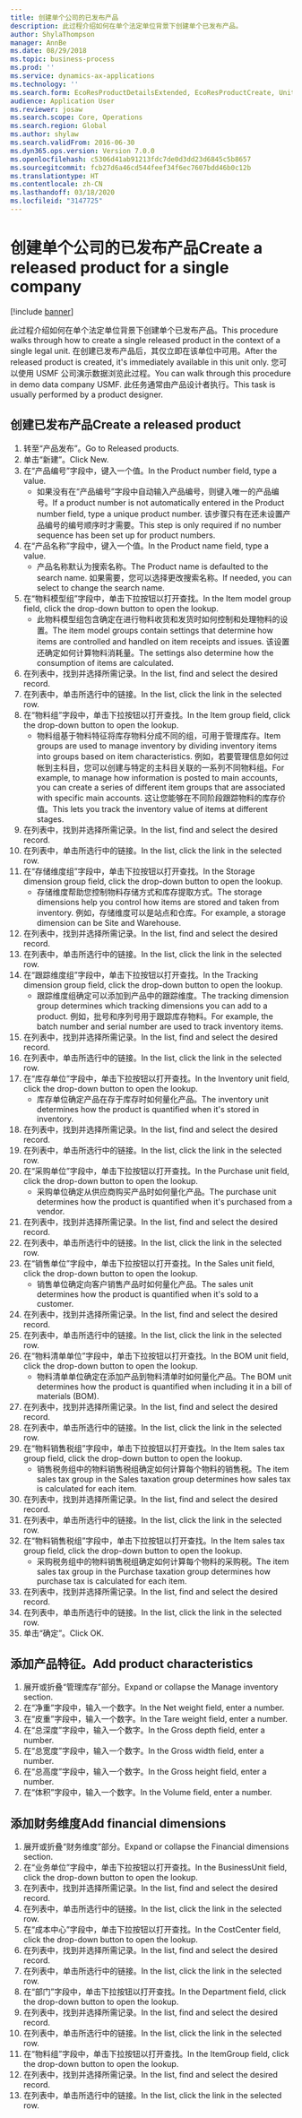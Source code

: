 ```yaml
---
title: 创建单个公司的已发布产品
description: 此过程介绍如何在单个法定单位背景下创建单个已发布产品。
author: ShylaThompson
manager: AnnBe
ms.date: 08/29/2018
ms.topic: business-process
ms.prod: ''
ms.service: dynamics-ax-applications
ms.technology: ''
ms.search.form: EcoResProductDetailsExtended, EcoResProductCreate, UnitOfMeasureLookup, DimensionLookup
audience: Application User
ms.reviewer: josaw
ms.search.scope: Core, Operations
ms.search.region: Global
ms.author: shylaw
ms.search.validFrom: 2016-06-30
ms.dyn365.ops.version: Version 7.0.0
ms.openlocfilehash: c5306d41ab91213fdc7de0d3dd23d6845c5b8657
ms.sourcegitcommit: fcb27d6a46cd544feef34f6ec7607bdd46b0c12b
ms.translationtype: HT
ms.contentlocale: zh-CN
ms.lasthandoff: 03/18/2020
ms.locfileid: "3147725"
---
```

# <a name="create-a-released-product-for-a-single-company"></a><span data-ttu-id="cf846-103">创建单个公司的已发布产品</span><span class="sxs-lookup"><span data-stu-id="cf846-103">Create a released product for a single company</span></span>

[!include [banner](../../includes/banner.md)]

<span data-ttu-id="cf846-104">此过程介绍如何在单个法定单位背景下创建单个已发布产品。</span><span class="sxs-lookup"><span data-stu-id="cf846-104">This procedure walks through how to create a single released product in the context of a single legal unit.</span></span> <span data-ttu-id="cf846-105">在创建已发布产品后，其仅立即在该单位中可用。</span><span class="sxs-lookup"><span data-stu-id="cf846-105">After the released product is created,  it's immediately available in this unit only.</span></span> <span data-ttu-id="cf846-106">您可以使用 USMF 公司演示数据浏览此过程。</span><span class="sxs-lookup"><span data-stu-id="cf846-106">You can walk through this procedure in demo data company USMF.</span></span> <span data-ttu-id="cf846-107">此任务通常由产品设计者执行。</span><span class="sxs-lookup"><span data-stu-id="cf846-107">This task is usually performed by a product designer.</span></span>


## <a name="create-a-released-product"></a><span data-ttu-id="cf846-108">创建已发布产品</span><span class="sxs-lookup"><span data-stu-id="cf846-108">Create a released product</span></span>
1. <span data-ttu-id="cf846-109">转至“产品发布”。</span><span class="sxs-lookup"><span data-stu-id="cf846-109">Go to Released products.</span></span>
2. <span data-ttu-id="cf846-110">单击“新建”。</span><span class="sxs-lookup"><span data-stu-id="cf846-110">Click New.</span></span>
3. <span data-ttu-id="cf846-111">在“产品编号”字段中，键入一个值。</span><span class="sxs-lookup"><span data-stu-id="cf846-111">In the Product number field, type a value.</span></span>
    * <span data-ttu-id="cf846-112">如果没有在“产品编号”字段中自动输入产品编号，则键入唯一的产品编号。</span><span class="sxs-lookup"><span data-stu-id="cf846-112">If a product number is not automatically entered in the Product number field, type a unique product number.</span></span> <span data-ttu-id="cf846-113">该步骤只有在还未设置产品编号的编号顺序时才需要。</span><span class="sxs-lookup"><span data-stu-id="cf846-113">This step is only  required if no number sequence has been set up for product numbers.</span></span>  
4. <span data-ttu-id="cf846-114">在“产品名称”字段中，键入一个值。</span><span class="sxs-lookup"><span data-stu-id="cf846-114">In the Product name field, type a value.</span></span>
    * <span data-ttu-id="cf846-115">产品名称默认为搜索名称。</span><span class="sxs-lookup"><span data-stu-id="cf846-115">The Product name is defaulted to the search name.</span></span> <span data-ttu-id="cf846-116">如果需要，您可以选择更改搜索名称。</span><span class="sxs-lookup"><span data-stu-id="cf846-116">If needed, you can select to change the search name.</span></span>  
5. <span data-ttu-id="cf846-117">在“物料模型组”字段中，单击下拉按钮以打开查找。</span><span class="sxs-lookup"><span data-stu-id="cf846-117">In the Item model group field, click the drop-down button to open the lookup.</span></span>
    * <span data-ttu-id="cf846-118">此物料模型组包含确定在进行物料收货和发货时如何控制和处理物料的设置。</span><span class="sxs-lookup"><span data-stu-id="cf846-118">The item model groups contain settings that determine how items are controlled and handled on item receipts and issues.</span></span> <span data-ttu-id="cf846-119">该设置还确定如何计算物料消耗量。</span><span class="sxs-lookup"><span data-stu-id="cf846-119">The settings also determine how the consumption of items are calculated.</span></span>  
6. <span data-ttu-id="cf846-120">在列表中，找到并选择所需记录。</span><span class="sxs-lookup"><span data-stu-id="cf846-120">In the list, find and select the desired record.</span></span>
7. <span data-ttu-id="cf846-121">在列表中，单击所选行中的链接。</span><span class="sxs-lookup"><span data-stu-id="cf846-121">In the list, click the link in the selected row.</span></span>
8. <span data-ttu-id="cf846-122">在“物料组”字段中，单击下拉按钮以打开查找。</span><span class="sxs-lookup"><span data-stu-id="cf846-122">In the Item group field, click the drop-down button to open the lookup.</span></span>
    * <span data-ttu-id="cf846-123">物料组基于物料特征将库存物料分成不同的组，可用于管理库存。</span><span class="sxs-lookup"><span data-stu-id="cf846-123">Item groups are used to manage inventory by dividing inventory items into groups based on item characteristics.</span></span> <span data-ttu-id="cf846-124">例如，若要管理信息如何过帐到主科目，您可以创建与特定的主科目关联的一系列不同物料组。</span><span class="sxs-lookup"><span data-stu-id="cf846-124">For example, to manage how information is posted to main accounts, you can create a series of different item groups that are associated with specific main accounts.</span></span> <span data-ttu-id="cf846-125">这让您能够在不同阶段跟踪物料的库存价值。</span><span class="sxs-lookup"><span data-stu-id="cf846-125">This lets you track the inventory value of items at different stages.</span></span>  
9. <span data-ttu-id="cf846-126">在列表中，找到并选择所需记录。</span><span class="sxs-lookup"><span data-stu-id="cf846-126">In the list, find and select the desired record.</span></span>
10. <span data-ttu-id="cf846-127">在列表中，单击所选行中的链接。</span><span class="sxs-lookup"><span data-stu-id="cf846-127">In the list, click the link in the selected row.</span></span>
11. <span data-ttu-id="cf846-128">在“存储维度组”字段中，单击下拉按钮以打开查找。</span><span class="sxs-lookup"><span data-stu-id="cf846-128">In the Storage dimension group field, click the drop-down button to open the lookup.</span></span>
    * <span data-ttu-id="cf846-129">存储维度帮助您控制物料存储方式和库存提取方式。</span><span class="sxs-lookup"><span data-stu-id="cf846-129">The storage dimensions help you control how items are stored and taken from inventory.</span></span> <span data-ttu-id="cf846-130">例如，存储维度可以是站点和仓库。</span><span class="sxs-lookup"><span data-stu-id="cf846-130">For example, a storage dimension can be Site and Warehouse.</span></span>  
12. <span data-ttu-id="cf846-131">在列表中，找到并选择所需记录。</span><span class="sxs-lookup"><span data-stu-id="cf846-131">In the list, find and select the desired record.</span></span>
13. <span data-ttu-id="cf846-132">在列表中，单击所选行中的链接。</span><span class="sxs-lookup"><span data-stu-id="cf846-132">In the list, click the link in the selected row.</span></span>
14. <span data-ttu-id="cf846-133">在“跟踪维度组”字段中，单击下拉按钮以打开查找。</span><span class="sxs-lookup"><span data-stu-id="cf846-133">In the Tracking dimension group field, click the drop-down button to open the lookup.</span></span>
    * <span data-ttu-id="cf846-134">跟踪维度组确定可以添加到产品中的跟踪维度。</span><span class="sxs-lookup"><span data-stu-id="cf846-134">The tracking dimension group determines which tracking dimensions you can add to a product.</span></span> <span data-ttu-id="cf846-135">例如，批号和序列号用于跟踪库存物料。</span><span class="sxs-lookup"><span data-stu-id="cf846-135">For example, the batch number and serial number are used to track inventory items.</span></span>  
15. <span data-ttu-id="cf846-136">在列表中，找到并选择所需记录。</span><span class="sxs-lookup"><span data-stu-id="cf846-136">In the list, find and select the desired record.</span></span>
16. <span data-ttu-id="cf846-137">在列表中，单击所选行中的链接。</span><span class="sxs-lookup"><span data-stu-id="cf846-137">In the list, click the link in the selected row.</span></span>
17. <span data-ttu-id="cf846-138">在“库存单位”字段中，单击下拉按钮以打开查找。</span><span class="sxs-lookup"><span data-stu-id="cf846-138">In the Inventory unit field, click the drop-down button to open the lookup.</span></span>
    * <span data-ttu-id="cf846-139">库存单位确定产品在存于库存时如何量化产品。</span><span class="sxs-lookup"><span data-stu-id="cf846-139">The inventory unit determines how the product is quantified when it's stored in inventory.</span></span>  
18. <span data-ttu-id="cf846-140">在列表中，找到并选择所需记录。</span><span class="sxs-lookup"><span data-stu-id="cf846-140">In the list, find and select the desired record.</span></span>
19. <span data-ttu-id="cf846-141">在列表中，单击所选行中的链接。</span><span class="sxs-lookup"><span data-stu-id="cf846-141">In the list, click the link in the selected row.</span></span>
20. <span data-ttu-id="cf846-142">在“采购单位”字段中，单击下拉按钮以打开查找。</span><span class="sxs-lookup"><span data-stu-id="cf846-142">In the Purchase unit field, click the drop-down button to open the lookup.</span></span>
    * <span data-ttu-id="cf846-143">采购单位确定从供应商购买产品时如何量化产品。</span><span class="sxs-lookup"><span data-stu-id="cf846-143">The purchase unit determines how the product is quantified when it's purchased from a vendor.</span></span>  
21. <span data-ttu-id="cf846-144">在列表中，找到并选择所需记录。</span><span class="sxs-lookup"><span data-stu-id="cf846-144">In the list, find and select the desired record.</span></span>
22. <span data-ttu-id="cf846-145">在列表中，单击所选行中的链接。</span><span class="sxs-lookup"><span data-stu-id="cf846-145">In the list, click the link in the selected row.</span></span>
23. <span data-ttu-id="cf846-146">在“销售单位”字段中，单击下拉按钮以打开查找。</span><span class="sxs-lookup"><span data-stu-id="cf846-146">In the Sales unit field, click the drop-down button to open the lookup.</span></span>
    * <span data-ttu-id="cf846-147">销售单位确定向客户销售产品时如何量化产品。</span><span class="sxs-lookup"><span data-stu-id="cf846-147">The sales unit determines how the product is quantified when it's sold to a customer.</span></span>  
24. <span data-ttu-id="cf846-148">在列表中，找到并选择所需记录。</span><span class="sxs-lookup"><span data-stu-id="cf846-148">In the list, find and select the desired record.</span></span>
25. <span data-ttu-id="cf846-149">在列表中，单击所选行中的链接。</span><span class="sxs-lookup"><span data-stu-id="cf846-149">In the list, click the link in the selected row.</span></span>
26. <span data-ttu-id="cf846-150">在“物料清单单位”字段中，单击下拉按钮以打开查找。</span><span class="sxs-lookup"><span data-stu-id="cf846-150">In the BOM unit field, click the drop-down button to open the lookup.</span></span>
    * <span data-ttu-id="cf846-151">物料清单单位确定在添加产品到物料清单时如何量化产品。</span><span class="sxs-lookup"><span data-stu-id="cf846-151">The BOM unit determines how the product is quantified when including it in a bill of materials (BOM).</span></span>  
27. <span data-ttu-id="cf846-152">在列表中，找到并选择所需记录。</span><span class="sxs-lookup"><span data-stu-id="cf846-152">In the list, find and select the desired record.</span></span>
28. <span data-ttu-id="cf846-153">在列表中，单击所选行中的链接。</span><span class="sxs-lookup"><span data-stu-id="cf846-153">In the list, click the link in the selected row.</span></span>
29. <span data-ttu-id="cf846-154">在“物料销售税组”字段中，单击下拉按钮以打开查找。</span><span class="sxs-lookup"><span data-stu-id="cf846-154">In the Item sales tax group field, click the drop-down button to open the lookup.</span></span>
    * <span data-ttu-id="cf846-155">销售税务组中的物料销售税组确定如何计算每个物料的销售税。</span><span class="sxs-lookup"><span data-stu-id="cf846-155">The item sales tax group in the Sales taxation group determines how sales tax is calculated for each item.</span></span>  
30. <span data-ttu-id="cf846-156">在列表中，找到并选择所需记录。</span><span class="sxs-lookup"><span data-stu-id="cf846-156">In the list, find and select the desired record.</span></span>
31. <span data-ttu-id="cf846-157">在列表中，单击所选行中的链接。</span><span class="sxs-lookup"><span data-stu-id="cf846-157">In the list, click the link in the selected row.</span></span>
32. <span data-ttu-id="cf846-158">在“物料销售税组”字段中，单击下拉按钮以打开查找。</span><span class="sxs-lookup"><span data-stu-id="cf846-158">In the Item sales tax group field, click the drop-down button to open the lookup.</span></span>
    * <span data-ttu-id="cf846-159">采购税务组中的物料销售税组确定如何计算每个物料的采购税。</span><span class="sxs-lookup"><span data-stu-id="cf846-159">The item sales tax group in the Purchase taxation group determines how purchase tax is calculated for each item.</span></span>  
33. <span data-ttu-id="cf846-160">在列表中，找到并选择所需记录。</span><span class="sxs-lookup"><span data-stu-id="cf846-160">In the list, find and select the desired record.</span></span>
34. <span data-ttu-id="cf846-161">在列表中，单击所选行中的链接。</span><span class="sxs-lookup"><span data-stu-id="cf846-161">In the list, click the link in the selected row.</span></span>
35. <span data-ttu-id="cf846-162">单击“确定”。</span><span class="sxs-lookup"><span data-stu-id="cf846-162">Click OK.</span></span>

## <a name="add-product-characteristics"></a><span data-ttu-id="cf846-163">添加产品特征。</span><span class="sxs-lookup"><span data-stu-id="cf846-163">Add product characteristics</span></span>
1. <span data-ttu-id="cf846-164">展开或折叠“管理库存”部分。</span><span class="sxs-lookup"><span data-stu-id="cf846-164">Expand or collapse the Manage inventory section.</span></span>
2. <span data-ttu-id="cf846-165">在“净重”字段中，输入一个数字。</span><span class="sxs-lookup"><span data-stu-id="cf846-165">In the Net weight field, enter a number.</span></span>
3. <span data-ttu-id="cf846-166">在“皮重”字段中，输入一个数字。</span><span class="sxs-lookup"><span data-stu-id="cf846-166">In the Tare weight field, enter a number.</span></span>
4. <span data-ttu-id="cf846-167">在“总深度”字段中，输入一个数字。</span><span class="sxs-lookup"><span data-stu-id="cf846-167">In the Gross depth field, enter a number.</span></span>
5. <span data-ttu-id="cf846-168">在“总宽度”字段中，输入一个数字。</span><span class="sxs-lookup"><span data-stu-id="cf846-168">In the Gross width field, enter a number.</span></span>
6. <span data-ttu-id="cf846-169">在“总高度”字段中，输入一个数字。</span><span class="sxs-lookup"><span data-stu-id="cf846-169">In the Gross height field, enter a number.</span></span>
7. <span data-ttu-id="cf846-170">在“体积”字段中，输入一个数字。</span><span class="sxs-lookup"><span data-stu-id="cf846-170">In the Volume field, enter a number.</span></span>

## <a name="add-financial-dimensions"></a><span data-ttu-id="cf846-171">添加财务维度</span><span class="sxs-lookup"><span data-stu-id="cf846-171">Add financial dimensions</span></span>
1. <span data-ttu-id="cf846-172">展开或折叠“财务维度”部分。</span><span class="sxs-lookup"><span data-stu-id="cf846-172">Expand or collapse the Financial dimensions section.</span></span>
2. <span data-ttu-id="cf846-173">在“业务单位”字段中，单击下拉按钮以打开查找。</span><span class="sxs-lookup"><span data-stu-id="cf846-173">In the BusinessUnit field, click the drop-down button to open the lookup.</span></span>
3. <span data-ttu-id="cf846-174">在列表中，找到并选择所需记录。</span><span class="sxs-lookup"><span data-stu-id="cf846-174">In the list, find and select the desired record.</span></span>
4. <span data-ttu-id="cf846-175">在列表中，单击所选行中的链接。</span><span class="sxs-lookup"><span data-stu-id="cf846-175">In the list, click the link in the selected row.</span></span>
5. <span data-ttu-id="cf846-176">在“成本中心”字段中，单击下拉按钮以打开查找。</span><span class="sxs-lookup"><span data-stu-id="cf846-176">In the CostCenter field, click the drop-down button to open the lookup.</span></span>
6. <span data-ttu-id="cf846-177">在列表中，找到并选择所需记录。</span><span class="sxs-lookup"><span data-stu-id="cf846-177">In the list, find and select the desired record.</span></span>
7. <span data-ttu-id="cf846-178">在列表中，单击所选行中的链接。</span><span class="sxs-lookup"><span data-stu-id="cf846-178">In the list, click the link in the selected row.</span></span>
8. <span data-ttu-id="cf846-179">在“部门”字段中，单击下拉按钮以打开查找。</span><span class="sxs-lookup"><span data-stu-id="cf846-179">In the Department field, click the drop-down button to open the lookup.</span></span>
9. <span data-ttu-id="cf846-180">在列表中，找到并选择所需记录。</span><span class="sxs-lookup"><span data-stu-id="cf846-180">In the list, find and select the desired record.</span></span>
10. <span data-ttu-id="cf846-181">在列表中，单击所选行中的链接。</span><span class="sxs-lookup"><span data-stu-id="cf846-181">In the list, click the link in the selected row.</span></span>
11. <span data-ttu-id="cf846-182">在“物料组”字段中，单击下拉按钮以打开查找。</span><span class="sxs-lookup"><span data-stu-id="cf846-182">In the ItemGroup field, click the drop-down button to open the lookup.</span></span>
12. <span data-ttu-id="cf846-183">在列表中，找到并选择所需记录。</span><span class="sxs-lookup"><span data-stu-id="cf846-183">In the list, find and select the desired record.</span></span>
13. <span data-ttu-id="cf846-184">在列表中，单击所选行中的链接。</span><span class="sxs-lookup"><span data-stu-id="cf846-184">In the list, click the link in the selected row.</span></span>

